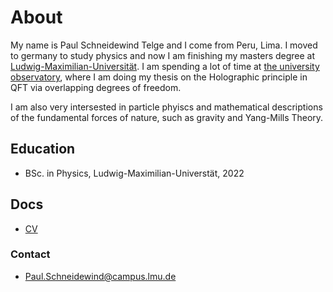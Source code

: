 
# About
My name is Paul Schneidewind Telge and I come from Peru, Lima. I moved to germany to study physics and now I am finishing my masters degree at [Ludwig-Maximilian-Universität](https://www.lmu.de/de/). I am spending a lot of time at [the university observatory](https://www.usm.lmu.de/), where I am doing my thesis on the Holographic principle in QFT via overlapping degrees of freedom.

I am also very intersested in particle phyiscs and mathematical descriptions of the fundamental forces of nature, such as gravity and Yang-Mills Theory. 

## Education
- BSc. in Physics, Ludwig-Maximilian-Universtät, 2022

## Docs
- [CV](docs/CV.pdf)

### Contact
- Paul.Schneidewind@campus.lmu.de
